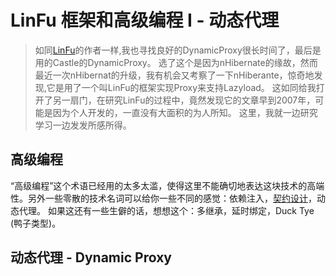 # LinFu 框架和高级编程 I - 动态代理
> 如同[LinFu](https://github.com/philiplaureano/LinFu)的作者一样,我也寻找良好的DynamicProxy很长时间了，最后是用的Castle的DynamicProxy。 选了这个是因为nHibernate的缘故，然而最近一次nHibernat的升级，我有机会又考察了一下nHiberante，惊奇地发现,它是用了一个叫LinFu的框架实现Proxy来支持Lazyload。
> 这如同给我打开了另一扇门，在研究LinFu的过程中，竟然发现它的文章早到2007年，可能是因为个人开发的，一直没有大面积的为人所知。
> 这里，我就一边研究学习一边发发所感所得。

## 高级编程
“高级编程”这个术语已经用的太多太滥，使得这里不能确切地表达这块技术的高端性。另外一些零散的技术名词可以给你一些不同的感觉：依赖注入，[契约设计](http://zh.wikipedia.org/wiki/%E5%A5%91%E7%BA%A6%E5%BC%8F%E8%AE%BE%E8%AE%A1)，动态代理。 如果这还有一些生僻的话，想想这个：多继承，延时绑定，Duck Tye (鸭子类型)。 

## 动态代理 - Dynamic Proxy

